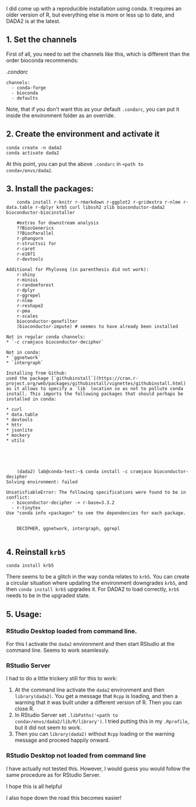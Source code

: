 I did come up with a reproducible installation using conda. It requires an older version of R, but everything else is more or less up to date, and DADA2 is at the latest.

## 1. Set the channels
First of all, you need to set the channels like this, which is different than the order bioconda recommends:

_.condarc_
```
channels:
  - conda-forge
  - bioconda
  - defaults
```

Note, that if you don't want this as your default `.condarc`, you can put it inside the environment folder as an override.

## 2. Create the environment and activate it
```
conda create -n dada2
conda activate dada2
```

At this point, you can put the above `.condarc` in `<path to conda>/envs/dada2`.

## 3. Install the packages:

```
    conda install r-knitr r-rmarkdown r-ggplot2 r-gridextra r-nlme r-data.table r-dplyr krb5 curl libssh2 zlib bioconductor-dada2 bioconductor-biocinstaller
    
    #extras for downstream analysis
    ??BiocGenerics
    ??BiocParallel
    r-phangorn
    r-structssi for 
    r-caret 
    r-e1071
    r-devtools
    
Additional for Phyloseq (in parenthesis did not work):
    r-shiny
    r-miniui
    r-randomforest
    r-dplyr
    r-ggrepel
    r-nlme
    r-reshape2
    r-pma
    r-scales
    bioconductor-genefilter
    (bioconductor-impute) # seemes to have already been installed

Not in regular conda channels:
* `-c cramjaco bioconductor-decipher`

Not in conda:
* `ggnetwork`
* `intergraph`

Installing from Github:
used the package [`githubinstall`](https://cran.r-project.org/web/packages/githubinstall/vignettes/githubinstall.html) as it allows to specify a `lib` location so as not to pollute conda install. This imports the following packages that should perhaps be installed in conda:

* curl
* data.table
* devtools
* httr
* jsonlite
* mockery
* utils


  

    
    (dada2) lab@conda-test:~$ conda install -c cramjaco bioconductor-decipher
Solving environment: failed

UnsatisfiableError: The following specifications were found to be in conflict:
  - bioconductor-decipher -> r-base=3.3.2
  - r-tinytex
Use "conda info <package>" to see the dependencies for each package.

    
    DECIPHER, ggnetwork, intergraph, ggrepl
    
```

## 4. Reinstall `krb5`
    conda install krb5   
There seems to be a glitch in the way conda relates to `krb5`. You can create a circular situation where updating the environment downgrades `krb5`, and then `conda install krb5` upgrades it. For DADA2 to load correctly, `krb5` needs to be in the upgraded state.

## 5. Usage:
### RStudio Desktop loaded from command line.
For this I activate the `dada2` environment and then start RStudio at the command line. Seems to work seamlessly.

### RStudio Server
I had to do a little trickery still for this to work:
1. At the command line activate the `dada2` environment and then `library(dada2)`. You get a message that `Rcpp` is loading, and then a warning that it was built under a different version of R. Then you can close R.
2. In RStudio Server set `.libPaths('<path to conda>/envs/dada2/lib/R/library')`. I tried putting this in my `.Rprofile`, but it did not seem to work.
3. Then you can `library(dada2)` without `Rcpp` loading or the warning message and proceed happily onward.

### RStudio Desktop not loaded from command line
I have actually not tested this. However, I would guess you would follow the same procedure as for RStudio Server.

I hope this is all helpful

I also hope down the road this becomes easier!

